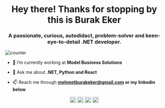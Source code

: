 <h1 align="center">Hey there! Thanks for stopping by this is Burak Eker</h1>
<h3 align="center">A passionate, curious, autodidact, problem-solver and keen-eye-to-detail .NET developer.</h3>

![counter](https://en85d1e3d8hs7xq.m.pipedream.net)

- 🏢 I’m currently working at **Model Business Solutions**

- 💬 Ask me about **.NET, Python and React**

- 📫 Reach me through **mehmetburakeker@gmail.com or my linkedin below**

<!--<p align="center"> <img src="https://github-readme-stats.vercel.app/api?username=mburakeker&show_icons=true" alt="mburakeker" /> </p>-->

<p align="center">
<a href="https://linkedin.com/in/mburakeker/" target="blank"><img align="center" src="https://cdn.jsdelivr.net/npm/simple-icons@3.0.1/icons/linkedin.svg" alt="/in/mburakeker/" height="20" width="20" /></a>
<a href="https://stackoverflow.com/users/5523378/burak-eker" target="blank"><img align="center" src="https://cdn.jsdelivr.net/npm/simple-icons@3.0.1/icons/stackoverflow.svg" alt="/users/5523378/burak-eker" height="20" width="20" /></a>
<a href="https://www.npmjs.com/~mburakeker" target="blank"><img align="center" src="https://cdn.jsdelivr.net/npm/simple-icons@3.0.1/icons/npm.svg" alt="mburakeker" height="20" width="20" /></a>
<a href="https://www.researchgate.net/profile/M_Burak_Eker" target="blank"><img align="center" src="https://cdn.jsdelivr.net/npm/simple-icons@3.0.1/icons/researchgate.svg" alt="/profile/M_Burak_Eker" height="20" width="20" /></a>
</p>
